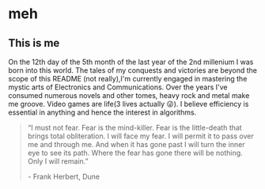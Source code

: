 # meh
## This is me
On the 12th day of the 5th month of the last year of the 2nd millenium I was born into this world.
The tales of my conquests and victories are beyond the scope of this README (not really),I'm currently engaged in mastering the mystic arts of Electronics and Communications. Over the years I've consumed numerous novels and other tomes, heavy rock and metal make me groove. Video games are life(3 lives actually :stuck_out_tongue_winking_eye:). I believe efficiency is essential in anything and hence the interest in algorithms.
>“I must not fear. Fear is the mind-killer. Fear is the little-death that brings total obliteration. 
>I will face my fear. I will permit it to pass over me and through me. 
>And when it has gone past I will turn the inner eye to see its path.
>Where the fear has gone there will be nothing. Only I will remain.”
> 
>\- Frank Herbert, Dune
